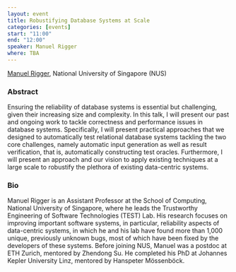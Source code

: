 ```yaml
---
layout: event
title: Robustifying Database Systems at Scale
categories: [events]
start: "11:00"
end: "12:00"
speaker: Manuel Rigger
where: TBA
---
```


[Manuel Rigger](https://www.manuelrigger.at), National University of Singapore (NUS)


### Abstract

Ensuring the reliability of database systems is essential but challenging, given their increasing size and complexity. In this talk, I will present our past and ongoing work to tackle correctness and performance issues in database systems. Specifically, I will present practical approaches that we designed to automatically test relational database systems tackling the two core challenges, namely automatic input generation as well as result verification, that is, automatically constructing test oracles. Furthermore, I will present an approach and our vision to apply existing techniques at a large scale to robustify the plethora of existing data-centric systems. 



### Bio

Manuel Rigger is an Assistant Professor at the School of Computing, National University of Singapore, where he leads the Trustworthy Engineering of Software Technologies (TEST) Lab. His research focuses on improving important software systems, in particular, reliability aspects of data-centric systems, in which he and his lab have found more than 1,000 unique, previously unknown bugs, most of which have been fixed by the developers of these systems. Before joining NUS, Manuel was a postdoc at ETH Zurich, mentored by Zhendong Su. He completed his PhD at Johannes Kepler University Linz, mentored by Hanspeter Mössenböck.


